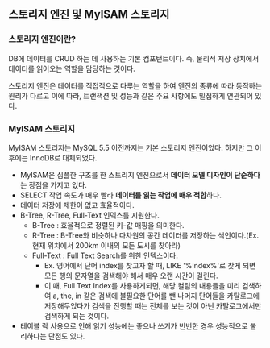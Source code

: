 ## 스토리지 엔진 및 MyISAM 스토리지

### 스토리지 엔진이란?

DB에 데이터를 CRUD 하는 데 사용하는 기본 컴포턴트이다. 즉, 물리적 저장 장치에서 데이터를 읽어오는 역할을 담당하는 것이다.

스토리지 엔진은 데이터를 직접적으로 다루는 역할을 하여 엔진의 종류에 따라 동작하는 원리가 다르고 이에 따라, 트랜잭션 및 성능과 같은 주요 사항에도 밀접하게 연관되어 있다.



### MyISAM 스토리지

MyISAM 스토리지는 MySQL 5.5 이전까지는 기본 스토리지 엔진이었다. 하지만 그 이후에는 InnoDB로 대체되었다.

- MyISAM은 심플한 구조를 한 스토리지 엔진으로서 **데이터 모델 디자인이 단순하다**는 장점을 가지고 있다.
- SELECT 작업 속도가 매우 빨라 **데이터를 읽는 작업에 매우 적합**하다.
- 데이터 저장에 제한이 없고 효율적이다.
- B-Tree, R-Tree, Full-Text 인덱스를 지원한다.
  - B-Tree : 효율적으로 정렬된 키-값 매핑을 의미한다.
  - R-Tree : B-Tree와 비슷하나 다차원의 공간 데이터를 저장하는 색인이다.(Ex. 현재 위치에서 200km 이내의 모든 도시를 찾아라)
  - Full-Text : Full Text Search를 위한 인덱스이다.
    - Ex. 영어에서 단어 index를 찾고자 할 때, LIKE '%index%'로 찾게 되면 모든 행의 문자열을 검색해야 해서 매우 오랜 시간이 걸린다.
    - 이 때, Full Text Index를 사용하게되면, 해당 컬럼의 내용들을 미리 검색하여 a, the, in 같은 검색에 불필요한 단어를 뺀 나머지 단어들을 카탈로그에 저장해두었다가 검색을 진행할 때는 전체를 보는 것이 아닌 카탈로그에서만 검색하게 되는 것이다.
- 테이블 락 사용으로 인해 읽기 성능에는 좋으나 쓰기가 빈번한 경우 성능적으로 불리하다는 단점도 있다.